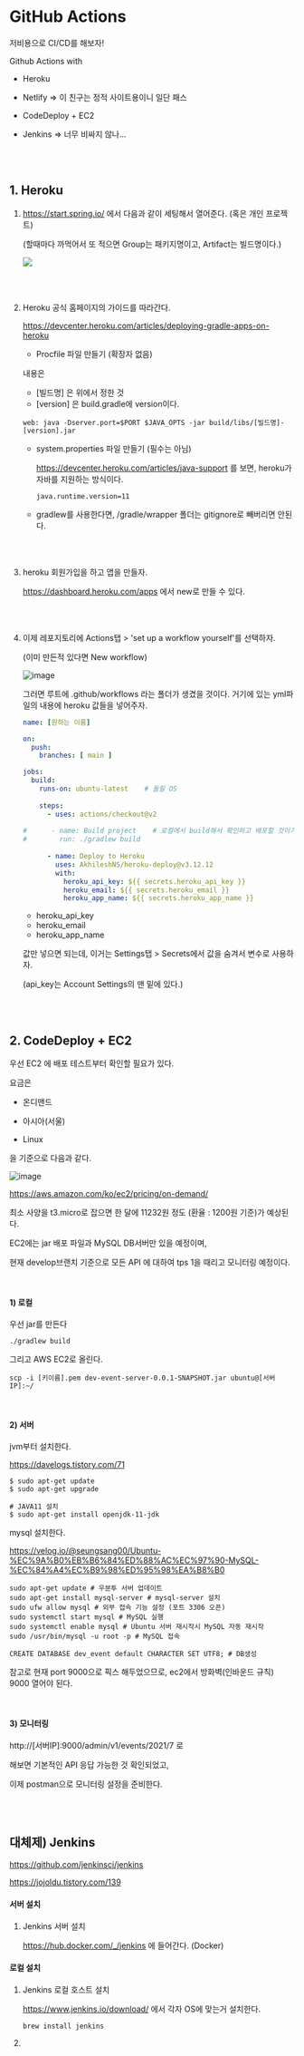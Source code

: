 # GitHub Actions

저비용으로 CI/CD를 해보자!

Github Actions with

- Heroku

- Netlify   => 이 친구는 정적 사이트용이니 일단 패스

- CodeDeploy + EC2

- Jenkins  => 너무 비싸지 않나...

  

<br /><br />

## 1. Heroku

1. https://start.spring.io/ 에서 다음과 같이 세팅해서 열어준다. (혹은 개인 프로젝트)

   (할때마다 까먹어서 또 적으면 Group는 패키지명이고, Artifact는 빌드명이다.)

   <div align=left>
     <img src='https://user-images.githubusercontent.com/42775225/143015314-bd1251dc-e5b3-4bdb-abb4-7a3f932882a4.png'> </img>
   </div>

   <br /><br />

2. Heroku 공식 홈페이지의 가이드를 따라간다. 

   https://devcenter.heroku.com/articles/deploying-gradle-apps-on-heroku

   -  Procfile 파일 만들기 (확장자 없음)

     내용은

     - [빌드명] 은 위에서 정한 것
     - [version] 은 build.gradle에 version이다.

     ```
     web: java -Dserver.port=$PORT $JAVA_OPTS -jar build/libs/[빌드명]-[version].jar
     ```

   - system.properties 파일 만들기 (필수는 아님)

     https://devcenter.heroku.com/articles/java-support 를 보면, heroku가 자바를 지원하는 방식이다.

     ```
     java.runtime.version=11
     ```

   - gradlew를 사용한다면, /gradle/wrapper 폴더는 gitignore로 빼버리면 안된다.

   <br /><br />



3. heroku 회원가입을 하고 앱을 만들자.

   https://dashboard.heroku.com/apps 에서 new로 만들 수 있다.

   <br /><br />

   

4. 이제 레포지토리에 Actions탭 > 'set up a workflow yourself'를 선택하자.

   (이미 만든적 있다면 New workflow)

   ![image](https://user-images.githubusercontent.com/42775225/143018586-abc0994f-55bc-44cf-96e3-811105608a3d.png)

   그러면 루트에 .github/workflows 라는 폴더가 생겼을 것이다. 거기에 있는 yml파일의 내용에 heroku 값들을 넣어주자.

   ```yaml
   name: [원하는 이름]
   
   on:
     push:
       branches: [ main ]
   
   jobs:
     build:
       runs-on: ubuntu-latest    # 돌릴 OS
       
       steps:
         - uses: actions/checkout@v2
         
   #      - name: Build project    # 로컬에서 build해서 확인하고 배포할 것이기 때문에 이건 굳이 필요는 없음 
   #        run: ./gradlew build
     
         - name: Deploy to Heroku
           uses: AkhileshNS/heroku-deploy@v3.12.12
           with:
             heroku_api_key: ${{ secrets.heroku_api_key }}
             heroku_email: ${{ secrets.heroku_email }}
             heroku_app_name: ${{ secrets.heroku_app_name }}
   ```

   - heroku_api_key
   - heroku_email
   - heroku_app_name

   값만 넣으면 되는데, 이거는 Settings탭 > Secrets에서 값을 숨겨서 변수로 사용하자.

   (api_key는 Account Settings의 맨 밑에 있다.)



<br /><br />



## 2. CodeDeploy + EC2

우선 EC2 에 배포 테스트부터 확인할 필요가 있다.

요금은

- 온디맨드

- 아시아(서울)
- Linux

을 기준으로 다음과 같다.



![image](https://user-images.githubusercontent.com/42775225/144217850-b1aeac3d-232c-4cfe-b94b-f1bc2a44a1da.png)

https://aws.amazon.com/ko/ec2/pricing/on-demand/



최소 사양을 t3.micro로 잡으면 한 달에 11232원 정도 (환율 : 1200원 기준)가 예상된다.

EC2에는 jar 배포 파일과 MySQL DB서버만 있을 예정이며,

현재 develop브랜치 기준으로 모든 API 에 대하여 tps 1을 때리고 모니터링 예정이다.



<br />

#### 1) 로컬

우선 jar를 만든다

```
./gradlew build
```

그리고 AWS EC2로 올린다.

```
scp -i [키이름].pem dev-event-server-0.0.1-SNAPSHOT.jar ubuntu@[서버IP]:~/
```



<br />

#### 2) 서버

jvm부터 설치한다.

https://davelogs.tistory.com/71

```
$ sudo apt-get update
$ sudo apt-get upgrade

# JAVA11 설치
$ sudo apt-get install openjdk-11-jdk
```



mysql 설치한다.

https://velog.io/@seungsang00/Ubuntu-%EC%9A%B0%EB%B6%84%ED%88%AC%EC%97%90-MySQL-%EC%84%A4%EC%B9%98%ED%95%98%EA%B8%B0

```
sudo apt-get update # 우분투 서버 업데이트
sudo apt-get install mysql-server # mysql-server 설치
sudo ufw allow mysql # 외부 접속 기능 설정 (포트 3306 오픈)
sudo systemctl start mysql # MySQL 실행
sudo systemctl enable mysql # Ubuntu 서버 재시작시 MySQL 자동 재시작
sudo /usr/bin/mysql -u root -p # MySQL 접속

CREATE DATABASE dev_event default CHARACTER SET UTF8; # DB생성
```

참고로 현재 port 9000으로 픽스 해두었으므로, ec2에서 방화벽(인바운드 규칙) 9000 열어야 된다.



<br />

#### 3) 모니터링

http://[서버IP]:9000/admin/v1/events/2021/7 로 

해보면 기본적인 API 응답 가능한 것 확인되었고,

이제 postman으로 모니터링 설정을 준비한다.





<br /><br />



## 대체제) Jenkins

https://github.com/jenkinsci/jenkins

https://jojoldu.tistory.com/139



#### 서버 설치

1. Jenkins 서버 설치

   https://hub.docker.com/_/jenkins 에 들어간다. (Docker)



#### 로컬 설치

1. Jenkins 로컬 호스트 설치

   https://www.jenkins.io/download/ 에서 각자 OS에 맞는거 설치한다.

   ```shell
   brew install jenkins
   ```

2. 









